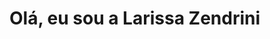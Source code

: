 <!DOCTYPE html>
<html>
<head>
    <title>Página da Larissa Zendrini</title>
</head>
<body>

<h1>Olá, eu sou a Larissa Zendrini</h1>

</body>
</html>
